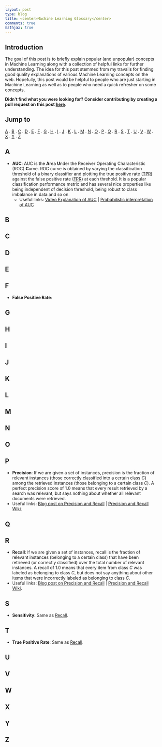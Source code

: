 ```yaml
---
layout: post
type: blog
title: <center>Machine Learning Glossary</center>
comments: true
mathjax: true
---
```


## Introduction
The goal of this post is to briefly explain popular (and unpopular) concepts in Machine Learning along with a collection of helpful links for further understanding. The idea for this post stemmed from my travails for finding good quality explanations of various Machine Learning concepts on the web. Hopefully, this post would be helpful to people who are just starting in Machine Learning as well as to people who need a quick refresher on some concepts. 

**Didn't find what you were looking for? Consider contributing by creating a pull request on this post [here](https://github.com/rishabhmisra/rishabhmisra.github.io/blob/master/_posts/2018-12-12-Machine-Learning-Glossary.md)**.

## Jump to
[A](#A) . [B](#B) . [C](#C) . [D](#D) . [E](#E) . [F](#F) . [G](#G) . [H](#H) . [I](#I) . [J](#J) . [K](#K) . [L](#L) . [M](#M) . [N](#N) . [O](#O) . [P](#P) . [Q](#Q) . [R](#R) . [S](#S) . [T](#T) . [U](#U) . [V](#V) . [W](#W) . [X](#X) . [Y](#Y) . [Z](#Z)

## A<a name="A"></a>
* **AUC**<a name="AUC"></a>: AUC is the **A**rea **U**nder the Receiver Operating Characteristic (ROC) **C**urve. ROC curve is obtained by varying the classification threshold of a binary classifier and plotting the true positive rate ([TPR](#TPR)) against the false positive rate ([FPR](#FPR)) at each threhold. It is a popular classification performance metric and has several nice properties like being independent of decision threshold, being robust to class imbalance in data and so on.
  * Useful links: [Video Explanation of AUC](https://www.youtube.com/watch?v=OAl6eAyP-yo) | [Probabilistic interpretation of AUC](https://www.alexejgossmann.com/auc/)

## B<a name="B"></a>

## C<a name="C"></a>

## D<a name="D"></a>

## E<a name="E"></a>

## F<a name="F"></a>
* **False Positive Rate**<a name="FPR"></a>:

## G<a name="G"></a>

## H<a name="H"></a>

## I<a name="I"></a>

## J<a name="J"></a>

## K<a name="K"></a>

## L<a name="L"></a>

## M<a name="M"></a>

## N<a name="N"></a>

## O<a name="O"></a>

## P<a name="P"></a>
* **Precision**<a name="Precision"></a>: If we are given a set of instances, precision is the fraction of relevant instances (those correctly classified into a certain class $C$) among the retrieved instances (those belonging to a certain class $C$). A perfect precision score of 1.0 means that every result retrieved by a search was relevant, but says nothing about whether all relevant documents were retrieved.
 * Useful links: [Blog post on Precision and Recall](https://towardsdatascience.com/beyond-accuracy-precision-and-recall-3da06bea9f6c) | [Precision and Recall Wiki](https://en.wikipedia.org/wiki/Precision_and_recall).
 
## Q<a name="Q"></a>

## R<a name="R"></a>
* **Recall**<a name="Recall"></a>: If we are given a set of instances, recall is the fraction of relevant instances (belonging to a certain class) that have been retrieved (or correctly classified) over the total number of relevant instances. A recall of 1.0 means that every item from class $C$ was labeled as belonging to class $C$, but does not say anything about other items that were incorrectly labeled as belonging to class $C$.
 * Useful links: [Blog post on Precision and Recall](https://towardsdatascience.com/beyond-accuracy-precision-and-recall-3da06bea9f6c) | [Precision and Recall Wiki](https://en.wikipedia.org/wiki/Precision_and_recall).

## S<a name="S"></a>
* **Sensitivity**<a name="Sensitivity"></a>: Same as [Recall](#Recall).

## T<a name="T"></a>
* **True Positive Rate**<a name="TPR"></a>: Same as [Recall](#Recall).

## U<a name="U"></a>

## V<a name="V"></a>

## W<a name="W"></a>

## X<a name="X"></a>

## Y<a name="Y"></a>

## Z<a name="Z"></a>
